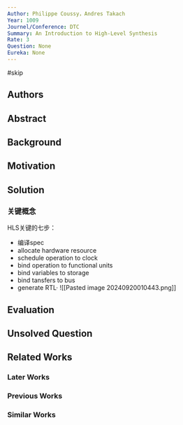 ```yaml
---
Author: Philippe Coussy，Andres Takach
Year: 1009
Journel/Conference: DTC
Summary: An Introduction to High-Level Synthesis
Rate: 3
Question: None
Eureka: None
---
```

#skip 
## Authors

## Abstract

## Background

## Motivation


## Solution
### 关键概念
HLS关键的七步：
- 编译spec
- allocate hardware resource
- schedule operation to clock
- bind operation to functional units
- bind variables to storage
- bind tansfers to bus
- generate RTL·
![[Pasted image 20240920010443.png]]

## Evaluation


## Unsolved Question


## Related Works
### Later Works

### Previous Works

### Similar Works
